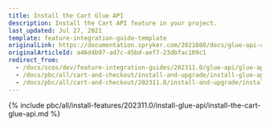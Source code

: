 ```yaml
---
title: Install the Cart Glue API
description: Install the Cart API feature in your project.
last_updated: Jul 27, 2021
template: feature-integration-guide-template
originalLink: https://documentation.spryker.com/2021080/docs/glue-api-cart-feature-integration
originalArticleId: a46d4b97-ad7c-45bd-aef7-23dbfac109c1
redirect_from:
  - /docs/scos/dev/feature-integration-guides/202311.0/glue-api/glue-api-cart-feature-integration.html
  - /docs/pbc/all/cart-and-checkout/install-and-upgrade/install-glue-api/install-the-cart-glue-api.html
  - /docs/pbc/all/cart-and-checkout/202311.0/install-and-upgrade/install-glue-api/install-the-cart-glue-api.html
---
```


{% include pbc/all/install-features/202311.0/install-glue-api/install-the-cart-glue-api.md %} <!-- To edit, see /_includes/pbc/all/install-features/202311.0/install-glue-api/install-the-cart-glue-api.md -->

